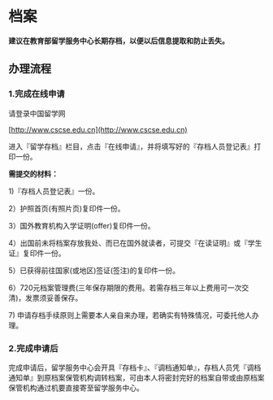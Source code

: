 # 档案

**建议在教育部留学服务中心长期存档，以便以后信息提取和防止丢失。**

## 办理流程

### 1.完成在线申请

请登录中国留学网

[http://www.cscse.edu.cn](http://www.cscse.edu.cn)

进入『留学存档』栏目，点击『在线申请』，并将填写好的『存档人员登记表』打印一份。

**需提交的材料：**

1\)『存档人员登记表』一份。

2）护照首页\(有照片页\)复印件一份。

3）国外教育机构入学证明\(offer\)复印件一份。 

4）出国前未将档案存放我处、而已在国外就读者，可提交『在读证明』或『学生证』复印件一份。

5）已获得前往国家\(或地区\)签证\(签注\)的复印件一份。

6）720元档案管理费\(三年保存期限的费用。若需存档三年以上费用可一次交清\)，发票须妥善保存。

7\) 申请存档手续原则上需要本人亲自来办理，若确实有特殊情况，可委托他人办理。

### 2.完成申请后

完成申请后，留学服务中心会开具『存档卡』、『调档通知单』，存档人员凭『调档通知单』到原档案保管机构调转档案，可由本人将密封完好的档案自带或由原档案保管机构通过机要直接寄至留学服务中心。  
  




